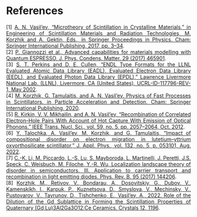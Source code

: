 # References
<div style="text-align: justify;">
[1] <a href="https://doi.org/10.1007/978-3-319-68465-9_1"  target="_blank" rel="noopener">A. N. Vasil’ev, “Microtheory of Scintillation in Crystalline Materials,” in Engineering of Scintillation Materials and Radiation Technologies, M. Korzhik and A. Gektin, Eds., in Springer Proceedings in Physics. Cham: Springer International Publishing, 2017, pp. 3–34</a>.
<br>
[2] <a href="https://doi.org/10.1088/1361-648X/aa8f79"  target="_blank" rel="noopener">P. Giannozzi et al., Advanced capabilities for materials modelling with Quantum ESPRESSO, J. Phys. Condens. Matter. 29 (2017) 465901</a>.
<br>
[3] <a href="https://doi.org/10.2172/15013373"  target="_blank" rel="noopener">S. T. Perkins and D. E. Cullen, “ENDL Type Formats for the LLNL Evaluated Atomic Data Library (EADL), Evaluated Electron Data Library (EEDL), and Evaluated Photon Data Library (EPDL),” Lawrence Livermore National Lab. (LLNL), Livermore, CA (United States), UCRL-ID-117796-REV-1, May 2002</a>.
<br>
[4] <a href="https://doi.org/10.1007/978-3-030-21966-6"  target="_blank" rel="noopener">M. Korzhik, G. Tamulaitis, and A. N. Vasil’ev, Physics of Fast Processes in Scintillators. in Particle Acceleration and Detection. Cham: Springer International Publishing, 2020</a>.
<br>
[5] <a href="https://doi.org/10.1109/TNS.2012.2194306"  target="_blank" rel="noopener">R. Kirkin, V. V. Mikhailin, and A. N. Vasil’ev, “Recombination of Correlated Electron–Hole Pairs With Account of Hot Capture With Emission of Optical Phonons,” IEEE Trans. Nucl. Sci., vol. 59, no. 5, pp. 2057–2064, Oct. 2012</a>.
<br>
[6] <a href="https://doi.org/10.1063/5.0098905"  target="_blank" rel="noopener">Y. Talochka, A. Vasil’ev, M. Korzhik, and G. Tamulaitis, “Impact of compositional disorder on electron migration in lutetium–yttrium oxyorthosilicate scintillator,” J. Appl. Phys., vol. 132, no. 5, p. 053101, Aug. 2022</a>.
<br>
[7] <a href="https://doi.org/10.1103/PhysRevB.95.144206"  target="_blank" rel="noopener">C.-K. Li, M. Piccardo, L.-S. Lu, S. Mayboroda, L. Martinelli, J. Peretti, J.S. Speck, C. Weisbuch, M. Filoche, Y.-R. Wu, Localization landscape theory of disorder in semiconductors. III. Application to carrier transport and recombination in light emitting diodes, Phys. Rev. B. 95 (2017) 144206</a>.
<br>
[8] <a href="https://doi.org/10.3390/cryst12091196"  target="_blank" rel="noopener">Korzhik, M., Retivov, V., Bondarau, A., Dosovitskiy, G., Dubov, V., Kamenskikh, I., Karpuk, P., Kuznetsova, D., Smyslova, V., Mechinsky, V., Pustovarov, V., Tavrunov, D., Tishchenko, E., Vasil’ev, A., 2022. Role of the Dilution of the Gd Sublattice in Forming the Scintillation Properties of Quaternary (Gd,Lu)3Al2Ga3O12:Ce Ceramics. Crystals 12, 1196</a>.
</div>